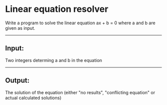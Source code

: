 # Linear equation resolver
Write a program to solve the linear equation ax + b = 0 where a and b are given as input.

-----

## Input:
Two integers determing a and b in the equation

-----

## Output:
The solution of the equation (either "no results", "conflicting equation" or actual calculated solutions)